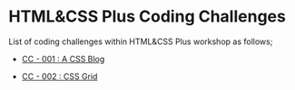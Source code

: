 # HTML&CSS Plus Coding Challenges

List of coding challenges within HTML&CSS Plus workshop as follows;

- [CC - 001 :  A CSS Blog](./cc-001/index.html)

- [CC - 002 :  CSS Grid](./cc-002/index.html)
